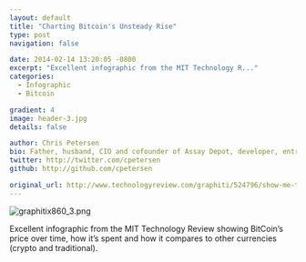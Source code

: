 ```yaml
---
layout: default
title: "Charting Bitcoin's Unsteady Rise"
type: post
navigation: false

date: 2014-02-14 13:20:05 -0800
excerpt: "Excellent infographic from the MIT Technology R..."
categories:
  - Infographic
  - Bitcoin

gradient: 4
image: header-3.jpg
details: false

author: Chris Petersen
bio: Father, husband, CIO and cofounder of Assay Depot, developer, entrepreneur and technologist.
twitter: http://twitter.com/cpetersen
github: http://github.com/cpetersen

original_url: http://www.technologyreview.com/graphiti/524796/show-me-the-bitcoins/
---
```



  ![graphitix860_3.png](/attachments/702236a70532a6a80560345e4efcf216/image.png)  

 Excellent infographic from the MIT Technology Review showing BitCoin’s price over time, how it’s spent and how it compares to other currencies (crypto and traditional). 
